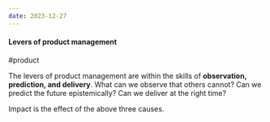 ```yaml
---
date: 2023-12-27
---
```


#### Levers of product management
#product

The levers of product management are within the skills of **observation, prediction, and delivery**. What can we observe that others cannot? Can we predict the future epistemically? Can we deliver at the right time?

Impact is the effect of the above three causes.